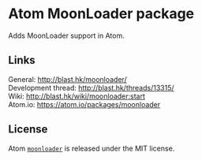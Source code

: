 # Atom MoonLoader package
Adds MoonLoader support in Atom.

## Links
General: http://blast.hk/moonloader/  
Development thread: http://blast.hk/threads/13315/  
Wiki: http://blast.hk/wiki/moonloader:start  
Atom.io: https://atom.io/packages/moonloader

## License
Atom [`moonloader`](https://atom.io/packages/moonloader) is released under the MIT license.
